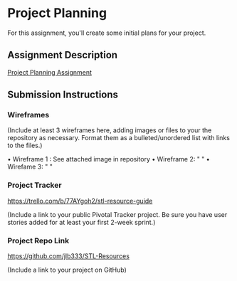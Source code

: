 # Project Planning
For this assignment, you'll create some initial plans for your project.

## Assignment Description
[Project Planning Assignment](https://education.launchcode.org/liftoff/assignments/planning/)

## Submission Instructions

### Wireframes

(Include at least 3 wireframes here, adding images or files to your the repository as necessary. Format them as a bulleted/unordered list with links to the files.)

• Wireframe 1 : See attached image in repository
• Wireframe 2:  " "
• Wirefame 3: " " 

### Project Tracker

https://trello.com/b/77AYgoh2/stl-resource-guide 

(Include a link to your public Pivotal Tracker project. Be sure you have user stories added for at least your first 2-week sprint.)

### Project Repo Link

https://github.com/jlb333/STL-Resources 

(Include a link to your project on GitHub)

